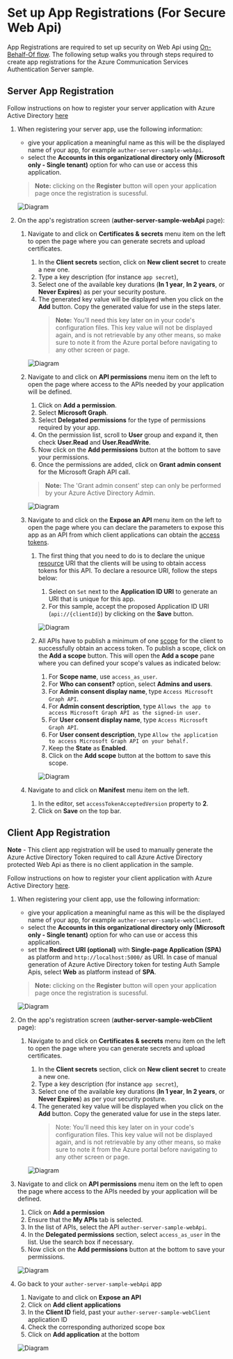 # Set up App Registrations (For Secure Web Api)

App Registrations are required to set up security on Web Api using [On-Behalf-Of flow](https://docs.microsoft.com/en-us/azure/active-directory/develop/v2-oauth2-on-behalf-of-flow). The following setup walks you through steps required to create app registrations for the Azure Communication Services Authentication Server sample.

## Server App Registration

Follow instructions on how to register your server application with Azure Active Directory [here](https://docs.microsoft.com/azure/active-directory/develop/quickstart-register-app)

1. When registering your server app, use the following information:
   - give your application a meaningful name as this will be the displayed name of your app, for example `auther-server-sample-webApi`.
   - select the **Accounts in this organizational directory only (Microsoft only - Single tenant)** option for who can use or access this application.

   >**Note:** clicking on the **Register** button will open your application page once the registration is sucessful.

   ![Diagram](../images/register-server-app.png)

2. On the app's registration screen (**auther-server-sample-webApi** page):

   1. Navigate to and click on **Certificates & secrets** menu item on the left to open the page where you can generate secrets and upload certificates.

      1. In the **Client secrets** section, click on **New client secret** to create a new one.
      2. Type a key description (for instance `app secret`),
      3. Select one of the available key durations (**In 1 year**, **In 2 years**, or **Never Expires**) as per your security posture.
      4. The generated key value will be displayed when you click on the **Add** button. Copy the generated value for use in the steps later.
         >**Note:** You'll need this key later on in your code's configuration files. This key value will not be displayed again, and is not retrievable
         by any other means, so make sure to note it from the Azure portal before navigating to any other screen or page.

      ![Diagram](../images/create_client_secrets_server_app.png)

   2. Navigate to and click on **API permissions** menu item on the left to open the page where access to the APIs needed by your application will be defined.

      1. Click on **Add a permission**.
      2. Select **Microsoft Graph**.
      3. Select **Delegated permissions** for the type of permissions required by your app.
      4. On the permission list, scroll to **User** group and expand it, then check **User.Read** and **User.ReadWrite**.
      5. Now click on the **Add permissions** button at the bottom to save your permissions.
      6. Once the permissions are added, click on **Grant admin consent** for the Microsoft Graph API call.
      >**Note:** The 'Grant admin consent' step can only be performed by your Azure Active Directory Admin.

      ![Diagram](../images/add_graph_api_permissions_server_app.png)

   3. Navigate to and click on the **Expose an API** menu item on the left to open the page where you can declare the parameters to expose this app as an API from which client applications can obtain the [access tokens](https://docs.microsoft.com/azure/active-directory/develop/access-tokens).

      1. The first thing that you need to do is to declare the unique [resource](https://docs.microsoft.com/azure/active-directory/develop/v2-oauth2-auth-code-flow) URI that the clients will be using to obtain access tokens for this API. To declare a resource URI, follow the steps below:

         1. Select on `Set` next to the **Application ID URI** to generate an URI that is unique for this app.
         2. For this sample, accept the proposed Application ID URI (`api://{clientId}`) by clicking on the **Save** button.

         ![Diagram](../images/set_application_id_uri_server_app.png)

      2. All APIs have to publish a minimum of one [scope](https://docs.microsoft.com/azure/active-directory/develop/v2-oauth2-auth-code-flow#request-an-authorization-code) for the client to successfully obtain an access token. To publish a scope, click on the **Add a scope** button. This will open the **Add a scope** pane where you can defined your scope's values as indicated below:

         1. For **Scope name**, use `access_as_user`.
         2. For **Who can consent?** option, select **Admins and users**.
         3. For **Admin consent display name**, type `Access Microsoft Graph API`.
         4. For **Admin consent description**, type `Allows the app to access Microsoft Graph API as the signed-in user.`
         5. For **User consent display name**, type `Access Microsoft Graph API`.
         6. For **User consent description**, type `Allow the application to access Microsoft Graph API on your behalf.`
         7. Keep the **State** as **Enabled**.
         8. Click on the **Add scope** button at the bottom to save this scope.

         ![Diagram](../images/add_exposed_api_scope_server_app.png)

   4. Navigate to and click on **Manifest** menu item on the left.

      1. In the editor, set `accessTokenAcceptedVersion` property to **2**.
      2. Click on **Save** on the top bar.

## Client App Registration

**Note** - This client app registration will be used to manually generate the Azure Active Directory Token required to call Azure Active Directory protected Web Api as there is no client application in the sample.

Follow instructions on how to register your client application with Azure Active Directory [here](https://docs.microsoft.com/azure/active-directory/develop/quickstart-register-app).

1. When registering your client app, use the following information:

   - give your application a meaningful name as this will be the displayed name of your app, for example `auther-server-sample-webClient`.
   - select the **Accounts in this organizational directory only (Microsoft only - Single tenant)** option for who can use or access this application.
   - set the **Redirect URI (optional)** with **Single-page Application (SPA)** as platform and `http://localhost:5000/` as URI. In case of manual generation of Azure Active Directory token for testing Auth Sample Apis, select **Web** as platform instead of **SPA**.

   >**Note:** clicking on the **Register** button will open your application page once the registration is sucessful.

   ![Diagram](../images/register-client-app.png)

2. On the app's registration screen (**auther-server-sample-webClient** page):

   1. Navigate to and click on **Certificates & secrets** menu item on the left to open the page where you can generate secrets and upload certificates.

      1. In the **Client secrets** section, click on **New client secret** to create a new one.
      2. Type a key description (for instance `app secret`),
      3. Select one of the available key durations (**In 1 year**, **In 2 years**, or **Never Expires**) as per your security posture.
      4. The generated key value will be displayed when you click on the **Add** button. Copy the generated value for use in the steps later.
         > Note: You'll need this key later on in your code's configuration files. This key value will not be displayed again, and is not retrievable 
         by any other means, so make sure to note it from the Azure portal before navigating to any other screen or page.

      ![Diagram](../images/create_client_secrets_client_app.png)

  2. Navigate to and click on **API permissions** menu item on the left to open the page where access to the APIs needed by your application will be defined.

      1. Click on **Add a permission**
      2. Ensure that the **My APIs** tab is selected.
      3. In the list of APIs, select the API `auther-server-sample-webApi`.
      4. In the **Delegated permissions** section, select `access_as_user` in the list. Use the search box if necessary.
      5. Now click on the **Add permissions** button at the bottom to save your permissions.

      ![Diagram](../images/set_api_permissions_client_app.png)

3. Go back to your `auther-server-sample-webApi` app

   1. Navigate to and click on **Expose an API**
   2. Click on **Add client applications**
   3. In the **Client ID** field, past your `auther-server-sample-webClient` application ID
   4. Check the corresponding authorized scope box
   5. Click on **Add application** at the bottom

   ![Diagram](../images/add_client_app_to_server_app.png)
